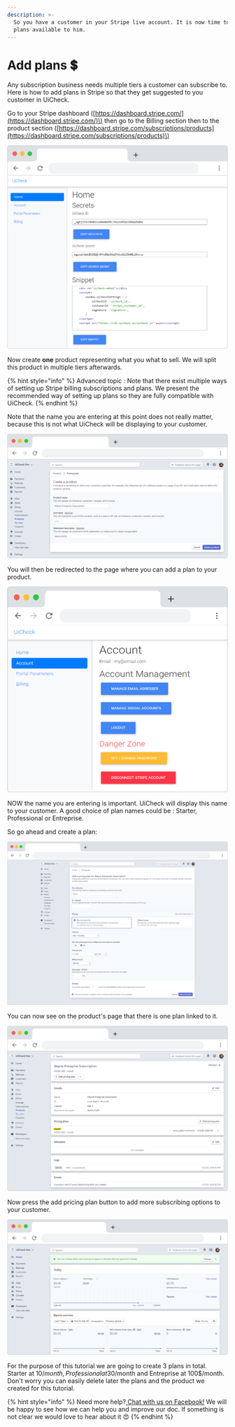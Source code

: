 ```yaml
---
description: >-
  So you have a customer in your Stripe live account. It is now time to make
  plans available to him.
---
```


# Add plans 💲

Any subscription business needs multiple tiers a customer can subscribe to. Here is how to add plans in Stripe so that they get suggested to you customer in UiCheck.

Go to your Stripe dashboard \([https://dashboard.stripe.com/](https://dashboard.stripe.com/)\) then go to the Billing section then to the product section \([https://dashboard.stripe.com/subscriptions/products](https://dashboard.stripe.com/subscriptions/products)\)

![](../.gitbook/assets/frame_chrome_mac_light-6.png)

Now create **one** product representing what you what to sell. We will split this product in multiple tiers afterwards.

{% hint style="info" %}
Advanced topic : Note that there exist multiple ways of setting up Stripe billing subscriptions and plans. We present the recommended way of setting up plans so they are fully compatible with UiCheck. 
{% endhint %}

Note that the name you are entering at this point does not really matter, because this is not what UiCheck will be displaying to your customer.

![](../.gitbook/assets/frame_chrome_mac_light-7%20%281%29.png)

You will then be redirected to the page where you can add a plan to your product. 

![](../.gitbook/assets/frame_chrome_mac_light-8.png)

NOW the name you are entering is important. UiCheck will display this name to your customer. A good choice of plan names could be : Starter, Professional or Entreprise.

So go ahead and create a plan:

![](../.gitbook/assets/frame_chrome_mac_light-9.png)

You can now see on the product's page that there is one plan linked to it.

![](../.gitbook/assets/frame_chrome_mac_light-10.png)

Now press the add pricing plan button to add more subscribing options to your customer. 

![](../.gitbook/assets/frame_chrome_mac_light-11.png)

For the purpose of this tutorial we are going to create 3 plans in total. Starter at 10$/month, Professional at 30$/month and Entreprise at 100$/month. Don't worry you can easily delete later the plans and the product we created for this tutorial.



{% hint style="info" %}
Need more help?[ Chat with us on Facebook!](https://m.me/UiCheck) We will be happy to see how we can help you and improve our doc. If something is not clear we would love to hear about it 😍
{% endhint %}

